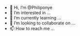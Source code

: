 - 👋 Hi, I’m @Philiponye
- 👀 I’m interested in ...
- 🌱 I’m currently learning ...
- 💞️ I’m looking to collaborate on ...
- 📫 How to reach me ...

<!---
Philiponye/Philiponye is a ✨ special ✨ repository because its `README.md` (this file) appears on your GitHub profile.
You can click the Preview link to take a look at your changes.
--->
